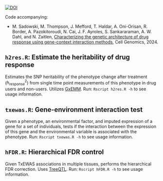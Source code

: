 [![DOI](https://zenodo.org/badge/662841914.svg)](https://zenodo.org/badge/latestdoi/662841914)

Code accompanying:

* M. Sadowski, M. Thompson, J. Mefford, T. Haldar, A. Oni-Orisan, R. Border, A. Pazokitoroudi, N. Cai, J. F. Ayroles, S. Sankararaman, A. W. Dahl, and N. Zaitlen, [Characterizing the genetic architecture of drug response using gene-context interaction methods](https://www.cell.com/cell-genomics/fulltext/S2666-979X(24)00351-3), Cell Genomics, 2024.

## `h2res.R`: Estimate the heritability of drug response
Estimates the SNP heritability of the phenotype change after treatment ($h^2_\text{response}$) from single time point measurements of this phenotype in drug users and non-users. Utilizes [GxEMM](https://github.com/andywdahl/gxemm). Run: `Rscript h2res.R -h` to see usage information.

## `txewas.R`: Gene-environment interaction test
Given a phenotype, an environmental factor, and imputed expression of a gene for a set of individuals, tests if the interaction between the expression of this gene and the environmental variable is associated with the phenotype. Run: `Rscript txewas.R -h` to see usage information.

## `hFDR.R`: Hierarchical FDR control
Given TxEWAS associations in multiple tissues, performs the hierarchical FDR correction. Uses [TreeQTL](http://bioinformatics.org/treeqtl). Run: `Rscript hFDR.R -h` to see usage information.


